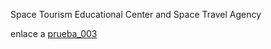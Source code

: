 
Space Tourism Educational Center and Space Travel Agency

enlace a <a href="prueba003_html">prueba_003</a>
